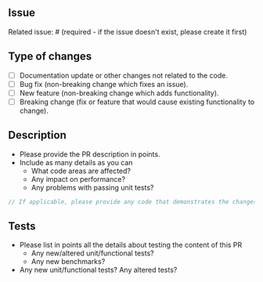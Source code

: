 <!--
Please read the CONTRIBUTING document (url: https://github.com/bartoszlenar/Validot/blob/master/docs/CONTRIBUTING.md) before submitting this PR.

This is only a template.
Please replace the placeholders (like point lists or code snippets) with your own content.
 -->

## Issue

Related issue: # (required - if the issue doesn't exist, please create it first)

## Type of changes

- [ ] Documentation update or other changes not related to the code.
- [ ] Bug fix (non-breaking change which fixes an issue).
- [ ] New feature (non-breaking change which adds functionality).
- [ ] Breaking change (fix or feature that would cause existing functionality to change).

## Description

* Please provide the PR description in points.
* Include as many details as you can
    * What code areas are affected?
    * Any impact on performance?
    * Any problems with passing unit tests?


``` csharp
// If applicable, please provide any code that demonstrates the changes (a new functionality in action, or a proof that the bug is fixed)
```

## Tests

* Please list in points all the details about testing the content of this PR
    * Any new/altered unit/functional tests?
    * Any new benchmarks?
* Any new unit/functional tests? Any altered tests?